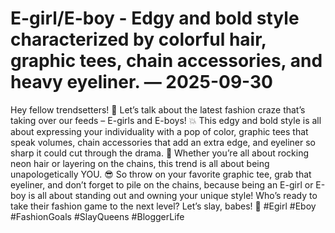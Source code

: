 # E-girl/E-boy - Edgy and bold style characterized by colorful hair, graphic tees, chain accessories, and heavy eyeliner. — 2025-09-30

Hey fellow trendsetters! 🖤 Let’s talk about the latest fashion craze that’s taking over our feeds – E-girls and E-boys! 💥 This edgy and bold style is all about expressing your individuality with a pop of color, graphic tees that speak volumes, chain accessories that add an extra edge, and eyeliner so sharp it could cut through the drama. 🎨 Whether you’re all about rocking neon hair or layering on the chains, this trend is all about being unapologetically YOU. 😎 So throw on your favorite graphic tee, grab that eyeliner, and don’t forget to pile on the chains, because being an E-girl or E-boy is all about standing out and owning your unique style! Who’s ready to take their fashion game to the next level? Let’s slay, babes! 💫 #Egirl #Eboy #FashionGoals #SlayQueens #BloggerLife